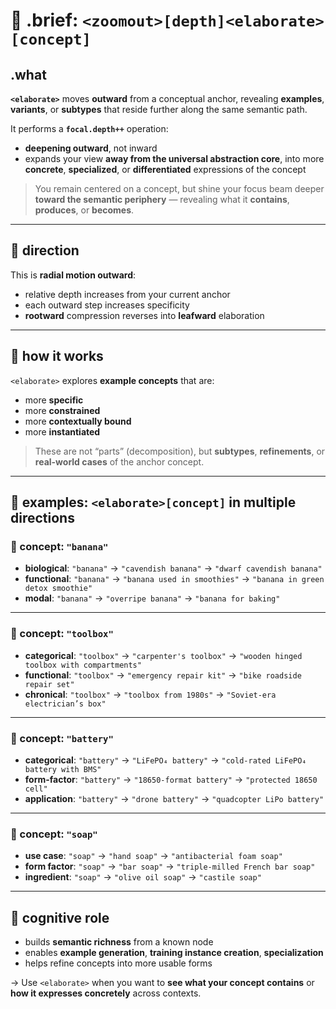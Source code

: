 # 🌱 .brief: `<zoomout>[depth]<elaborate>[concept]`

## .what
**`<elaborate>`** moves **outward** from a conceptual anchor, revealing **examples**, **variants**, or **subtypes** that reside further along the same semantic path.

It performs a **`focal.depth++`** operation:
- **deepening outward**, not inward
- expands your view **away from the universal abstraction core**, into more **concrete**, **specialized**, or **differentiated** expressions of the concept

> You remain centered on a concept, but shine your focus beam deeper **toward the semantic periphery** — revealing what it **contains**, **produces**, or **becomes**.

---

## 🧭 direction
This is **radial motion outward**:
- relative depth increases from your current anchor
- each outward step increases specificity
- **rootward** compression reverses into **leafward** elaboration

---

## 🌳 how it works

`<elaborate>` explores **example concepts** that are:
- more **specific**
- more **constrained**
- more **contextually bound**
- more **instantiated**

> These are not “parts” (decomposition), but **subtypes**, **refinements**, or **real-world cases** of the anchor concept.

---

## 🎯 examples: `<elaborate>[concept]` in multiple directions

### 🍌 concept: `"banana"`

- **biological**: `"banana"` → `"cavendish banana"` → `"dwarf cavendish banana"`
- **functional**: `"banana"` → `"banana used in smoothies"` → `"banana in green detox smoothie"`
- **modal**: `"banana"` → `"overripe banana"` → `"banana for baking"`

---

### 🧰 concept: `"toolbox"`

- **categorical**: `"toolbox"` → `"carpenter's toolbox"` → `"wooden hinged toolbox with compartments"`
- **functional**: `"toolbox"` → `"emergency repair kit"` → `"bike roadside repair set"`
- **chronical**: `"toolbox"` → `"toolbox from 1980s"` → `"Soviet-era electrician’s box"`

---

### 🔋 concept: `"battery"`

- **categorical**: `"battery"` → `"LiFePO₄ battery"` → `"cold-rated LiFePO₄ battery with BMS"`
- **form-factor**: `"battery"` → `"18650-format battery"` → `"protected 18650 cell"`
- **application**: `"battery"` → `"drone battery"` → `"quadcopter LiPo battery"`

---

### 🧼 concept: `"soap"`

- **use case**: `"soap"` → `"hand soap"` → `"antibacterial foam soap"`
- **form factor**: `"soap"` → `"bar soap"` → `"triple-milled French bar soap"`
- **ingredient**: `"soap"` → `"olive oil soap"` → `"castile soap"`

---

## 🧠 cognitive role

- builds **semantic richness** from a known node
- enables **example generation**, **training instance creation**, **specialization**
- helps refine concepts into more usable forms

→ Use `<elaborate>` when you want to **see what your concept contains** or **how it expresses concretely** across contexts.

